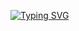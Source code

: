 [![Typing SVG](https://readme-typing-svg.demolab.com?font=Fira+Code&weight=900&size=37&pause=1000&color=F700F1&vCenter=true&random=false&width=435&lines=Hi%2C+I'm+Afthab)](https://git.io/typing-svg)
